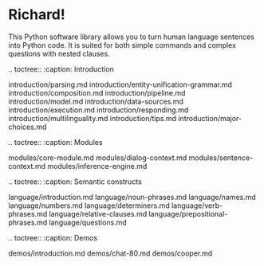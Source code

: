 Richard!
===================================

This Python software library allows you to turn human language sentences into Python code. It is suited for both simple commands and complex questions with nested clauses.

.. toctree::
   :caption: Introduction

   introduction/parsing.md
   introduction/entity-unification-grammar.md
   introduction/composition.md
   introduction/pipeline.md
   introduction/model.md
   introduction/data-sources.md
   introduction/execution.md
   introduction/responding.md
   introduction/multilinguality.md
   introduction/tips.md
   introduction/major-choices.md

.. toctree::
   :caption: Modules

   modules/core-module.md
   modules/dialog-context.md
   modules/sentence-context.md
   modules/inference-engine.md

.. toctree::
   :caption: Semantic constructs

   language/introduction.md
   language/noun-phrases.md
   language/names.md
   language/numbers.md
   language/determiners.md
   language/verb-phrases.md
   language/relative-clauses.md
   language/prepositional-phrases.md
   language/questions.md

.. toctree::
   :caption: Demos

   demos/introduction.md
   demos/chat-80.md
   demos/cooper.md
